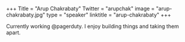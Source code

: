 +++
Title = "Arup Chakrabaty"
Twitter = "arupchak"
image = "arup-chakrabaty.jpg"
type = "speaker"
linktitle = "arup-chakrabaty"
+++

Currently working @pagerduty. I enjoy building things and taking them apart.